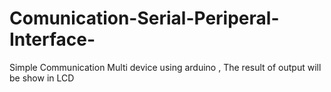# Comunication-Serial-Periperal-Interface-
Simple Communication Multi device using arduino , The result of output will be show in LCD 
